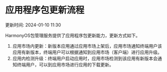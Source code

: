 # 应用程序包更新流程

更新时间: 2024-01-10 11:30

HarmonyOS包管理服务提供了应用程序包更新能力，更新方式如下。

1. 应用市场内更新：新版本应用通过应用市场上架后，应用市场通知终端用户该应用有新版本，终端用户可以根据通知到应用市场（客户端）进行应用升级。
2. 应用内检测升级：终端用户启动应用时，应用市场检测到该应用有新版本会通知终端用户，可以到应用市场进行应用的下载更新。

